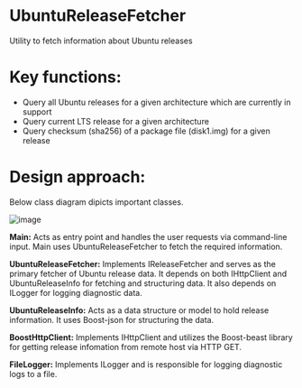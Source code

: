 # UbuntuReleaseFetcher
Utility to fetch information about Ubuntu releases

# Key functions:
 - Query all Ubuntu releases for a given architecture which are currently in support
 - Query current LTS release for a given architecture
 - Query checksum (sha256) of a package file (disk1.img) for a given release

# Design approach:
Below class diagram dipicts important classes. 

![image](https://github.com/user-attachments/assets/f475d271-ad09-469a-8db3-e4c355658a82)

**Main:**
Acts as entry point and handles the user requests via command-line input. Main uses UbuntuReleaseFetcher to fetch the required information. 

**UbuntuReleaseFetcher:**
Implements IReleaseFetcher and serves as the primary fetcher of Ubuntu release data. It depends on both IHttpClient and UbuntuReleaseInfo for fetching and structuring data. It also depends on ILogger for logging diagnostic data.

**UbuntuReleaseInfo:**
Acts as a data structure or model to hold release information. It uses Boost-json for structuring the data.

**BoostHttpClient:**
Implements IHttpClient and utilizes the Boost-beast library for getting release infomation from remote host via HTTP GET.

**FileLogger:**
Implements ILogger and is responsible for logging diagnostic logs to a file.
